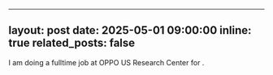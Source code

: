 
---
layout: post
date: 2025-05-01 09:00:00
inline: true
related_posts: false
---


I am doing a fulltime job at OPPO US Research Center for .

